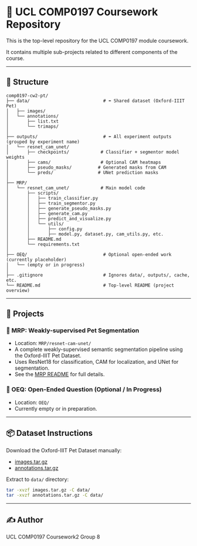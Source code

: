 
# 📁 UCL COMP0197 Coursework Repository

This is the top-level repository for the UCL COMP0197 module coursework.

It contains multiple sub-projects related to different components of the course.

---

## 📂 Structure

```
comp0197-cw2-pt/
├── data/                            # ⬅️ Shared dataset (Oxford-IIIT Pet)
│   ├── images/
│   └── annotations/
│       ├── list.txt
│       └── trimaps/
│
├── outputs/                         # ⬅️ All experiment outputs (grouped by experiment name)
│   └── resnet_cam_unet/
│       ├── checkpoints/            # Classifier + segmentor model weights
│       ├── cams/                   # Optional CAM heatmaps
│       ├── pseudo_masks/          # Generated masks from CAM
│       └── preds/                 # UNet prediction masks
│
├── MRP/
│   └── resnet_cam_unet/            # Main model code
│       ├── scripts/
│       │   ├── train_classifier.py
│       │   ├── train_segmentor.py
│       │   ├── generate_pseudo_masks.py
│       │   ├── generate_cam.py
│       │   ├── predict_and_visualize.py
│       │   └── utils/
│       │       ├── config.py
│       │       ├── model.py, dataset.py, cam_utils.py, etc.
│       ├── README.md
│       └── requirements.txt
│
├── OEQ/                             # Optional open-ended work (currently placeholder)
│   └── (empty or in progress)
│
├── .gitignore                       # Ignores data/, outputs/, cache, etc.
└── README.md                        # Top-level README (project overview)
```

---

## 📌 Projects

### 🧠 MRP: Weakly-supervised Pet Segmentation

- Location: `MRP/resnet-cam-unet/`
- A complete weakly-supervised semantic segmentation pipeline using the Oxford-IIIT Pet Dataset.
- Uses ResNet18 for classification, CAM for localization, and UNet for segmentation.
- See the [MRP README](MRP/resnet-cam-unet/README.md) for full details.

### 🧪 OEQ: Open-Ended Question (Optional / In Progress)

- Location: `OEQ/`
- Currently empty or in preparation.

---

## 📦 Dataset Instructions

Download the Oxford-IIIT Pet Dataset manually:

- [images.tar.gz](https://thor.robots.ox.ac.uk/~vgg/data/pets/images.tar.gzz)
- [annotations.tar.gz](https://thor.robots.ox.ac.uk/~vgg/data/pets/annotations.tar.gz)

Extract to `data/` directory:

```bash
tar -xvzf images.tar.gz -C data/
tar -xvzf annotations.tar.gz -C data/
```
---

## ✍️ Author

UCL COMP0197 Coursework2 Group 8

